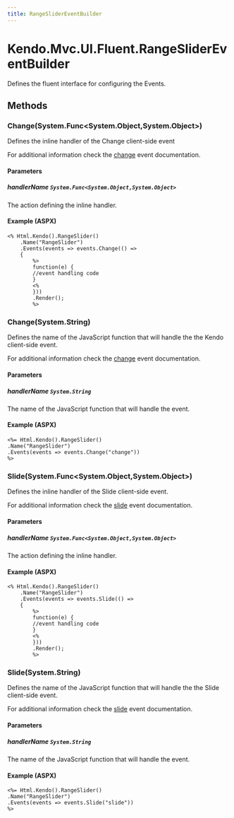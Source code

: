 ```yaml
---
title: RangeSliderEventBuilder
---
```


# Kendo.Mvc.UI.Fluent.RangeSliderEventBuilder
Defines the fluent interface for configuring the Events.




## Methods


### Change(System.Func\<System.Object,System.Object\>)
Defines the inline handler of the Change client-side event

For additional information check the [change](/api/web/rangeslider#events-change) event documentation.


#### Parameters

##### handlerName `System.Func<System.Object,System.Object>`
The action defining the inline handler.




#### Example (ASPX)
    <% Html.Kendo().RangeSlider()
        .Name("RangeSlider")
        .Events(events => events.Change(() =>
        {
            %>
            function(e) {
            //event handling code
            }
            <%
            }))
            .Render();
            %>


### Change(System.String)
Defines the name of the JavaScript function that will handle the the Kendo client-side event.

For additional information check the [change](/api/web/rangeslider#events-change) event documentation.


#### Parameters

##### handlerName `System.String`
The name of the JavaScript function that will handle the event.




#### Example (ASPX)
    <%= Html.Kendo().RangeSlider()
    .Name("RangeSlider")
    .Events(events => events.Change("change"))
    %>


### Slide(System.Func\<System.Object,System.Object\>)
Defines the inline handler of the Slide client-side event.

For additional information check the [slide](/api/web/rangeslider#events-slide) event documentation.


#### Parameters

##### handlerName `System.Func<System.Object,System.Object>`
The action defining the inline handler.




#### Example (ASPX)
    <% Html.Kendo().RangeSlider()
        .Name("RangeSlider")
        .Events(events => events.Slide(() =>
        {
            %>
            function(e) {
            //event handling code
            }
            <%
            }))
            .Render();
            %>


### Slide(System.String)
Defines the name of the JavaScript function that will handle the the Slide client-side event.

For additional information check the [slide](/api/web/rangeslider#events-slide) event documentation.


#### Parameters

##### handlerName `System.String`
The name of the JavaScript function that will handle the event.




#### Example (ASPX)
    <%= Html.Kendo().RangeSlider()
    .Name("RangeSlider")
    .Events(events => events.Slide("slide"))
    %>



